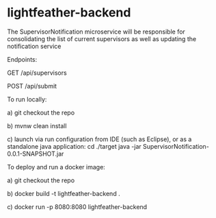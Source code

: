 # lightfeather-backend

The SupervisorNotification microservice will be responsible for consolidating the list of current supervisors as well as updating the
notification service

Endpoints:

GET /api/supervisors

POST /api/submit




To run locally:

a)  git checkout the repo

b)  mvnw clean install

c)  launch via run configuration from IDE (such as Eclipse), or as a standalone java application:
	cd ./target
	java -jar SupervisorNotification-0.0.1-SNAPSHOT.jar



To deploy and run a docker image:

a)  git checkout the repo 

b)  docker build -t lightfeather-backend .

c)  docker run -p 8080:8080 lightfeather-backend

